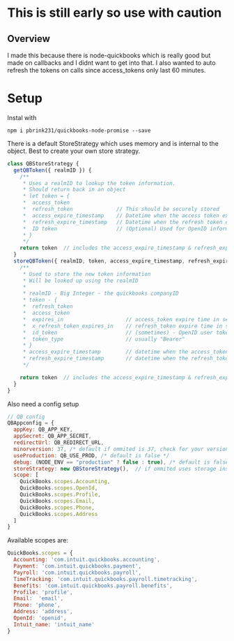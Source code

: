 # This is still early so use with caution

## Overview

I made this because there is node-quickbooks which is really good but made on callbacks and I didnt want to get into that.  I also wanted to auto refresh the tokens on calls since access_tokens only last 60 minutes.


#  Setup

Instal with

```
npm i pbrink231/quickbooks-node-promise --save
```

There is a default StoreStrategy which uses memory and is internal to the object.  Best to create your own store strategy.

```javascript
class QBStoreStrategy {
  getQBToken({ realmID }) {
    /**
     * Uses a realmID to lookup the token information.
     * Should return back in an object
     * let token = {
     *  access_token
     *  refresh_token              // This should be securely stored
     *  access_expire_timestamp    // Datetime when the access token expires - if not returned assumed bad for each request
     *  refresh_expire_timestamp   // Datetime when the refresh token expires - if not returned assumed good for each request
     *  ID token                   // (Optional) Used for OpenID information
     * }
     */
    return token  // includes the access_expire_timestamp & refresh_expire_timestamp
  }
  storeQBToken({ realmID, token, access_expire_timestamp, refresh_expire_timestamp }) {
    /**
     * Used to store the new token information
     * Will be looked up using the realmID
     * 
     * realmID - Big Integer - the quickbooks companyID
     * token - {
     *  refresh_token
     *  access_token
     *  expires_in                    // access_token expire time in seconds, 3600 usually
     *  x_refresh_token_expires_in    // refresh_token expire time in seconds
     *  id_token                      // (sometimes) - OpenID user token - sent only on original access, not included after refresh token
     *  token_type                    // usually "Bearer"
     * }
     * access_expire_timestamp        // datetime when the access_token expires, calculated from expires_in
     * refresh_expire_timestamp       // datetime when the refresh_token expires, calculated from x_refresh_token_expires_in
     */

    return token  // includes the access_expire_timestamp & refresh_expire_timestamp
  }
}
```

Also need a config setup

```javascript
// QB config
QBAppconfig = {
  appKey: QB_APP_KEY,
  appSecret: QB_APP_SECRET,
  redirectUrl: QB_REDIRECT_URL,
  minorversion: 37, /* default if ommited is 37, check for your version in the documents */
  useProduction: QB_USE_PROD, /* default is false */
  debug: (NODE_ENV == "production" ? false : true), /* default is false */
  storeStrategy: new QBStoreStrategy(),  // if ommited uses storage inside the created object
  scope: [
    QuickBooks.scopes.Accounting,
    QuickBooks.scopes.OpenId,
    QuickBooks.scopes.Profile,
    QuickBooks.scopes.Email,
    QuickBooks.scopes.Phone,
    QuickBooks.scopes.Address
  ]
}
```

Available scopes are:

```javascript
QuickBooks.scopes = {
  Accounting: 'com.intuit.quickbooks.accounting',
  Payment: 'com.intuit.quickbooks.payment',
  Payroll: 'com.intuit.quickbooks.payroll',
  TimeTracking: 'com.intuit.quickbooks.payroll.timetracking',
  Benefits: 'com.intuit.quickbooks.payroll.benefits',
  Profile: 'profile',
  Email:  'email',
  Phone: 'phone',
  Address: 'address',
  OpenId: 'openid',
  Intuit_name: 'intuit_name'
}
```


